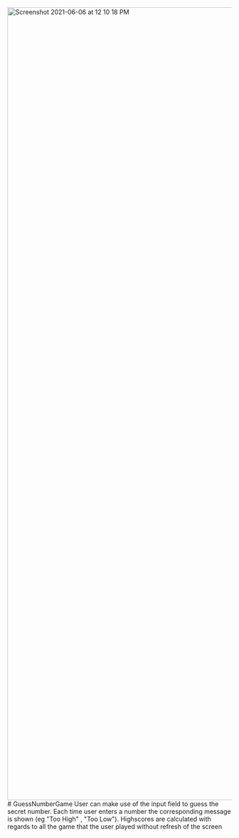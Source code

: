 <img width="1783" alt="Screenshot 2021-06-06 at 12 10 18 PM" src="https://user-images.githubusercontent.com/43489202/120915207-2a433480-c6c0-11eb-84c9-716f8d3fdc58.png">
# GuessNumberGame
User can make use of the input field to guess the secret number. Each time user enters a number the corresponding message is shown (eg "Too High" , "Too Low"). 
Highscores are calculated with regards to all the game that the user played without refresh of the screen
